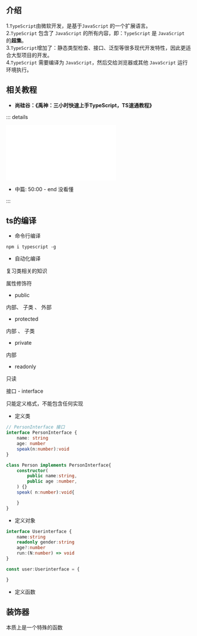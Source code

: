 
## 介绍

1.`TypeScript`由微软开发，是基于`JavaScript` 的一个扩展语言。  
2.`TypeScript` 包含了 `JavaScript` 的所有内容，即：`TypeScript` 是 `JavaScript` 的**超集**。  
3.`TypeScript`增加了：静态类型检查、接口、泛型等很多现代开发特性，因此更适合大型项目的开发。  
4.`TypeScript` 需要编译为 `JavaScript`，然后交给浏览器或其他 `JavaScript` 运行环境执行。



## 相关教程

- **尚硅谷：《禹神：三小时快速上手TypeScript，TS速通教程》**

::: details

<iframe src="//player.bilibili.com/player.html?isOutside=true&aid=1906270640&bvid=BV1YS411w7Bf&cid=1646924450&p=1" scrolling="no" border="0" frameborder="no" framespacing="0" allowfullscreen="true"></iframe>


- 中篇: 50:00 - end 没看懂

::: 


## ts的编译

- 命令行编译

```shell
npm i typescript -g
```

- 自动化编译



复习类相关的知识

属性修饰符

- public 

内部、 子类 、 外部

- protected

内部 、 子类


- private 

内部


- readonly

只读


接口 - interface 

只能定义格式，不能包含任何实现


- 定义类

```ts
// PersonInterface 接口
interface PersonInterface {
    name: string 
    age: number
    speak(n:number):void 
}

class Person implements PersonInterface{
    constructor(
        public name:string,
        public age :number,
    ) {}
    speak( n:number):void{

    }
}
```

- 定义对象


```ts
interface Userinterface {
    name:string
    readonly gender:string 
    age?:number 
    run:(N:number) => void
}

const user:Userinterface = {

}
```


- 定义函数


## 装饰器

本质上是一个特殊的函数